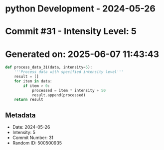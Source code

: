 ﻿# python Development - 2024-05-26
# Commit #31 - Intensity Level: 5
# Generated on: 2025-06-07 11:43:43
```python
def process_data_31(data, intensity=5):
    '''Process data with specified intensity level'''
    result = []
    for item in data:
        if item > 0:
            processed = item * intensity + 50
            result.append(processed)
    return result
```
## Metadata
- Date: 2024-05-26
- Intensity: 5
- Commit Number: 31
- Random ID: 500500935
